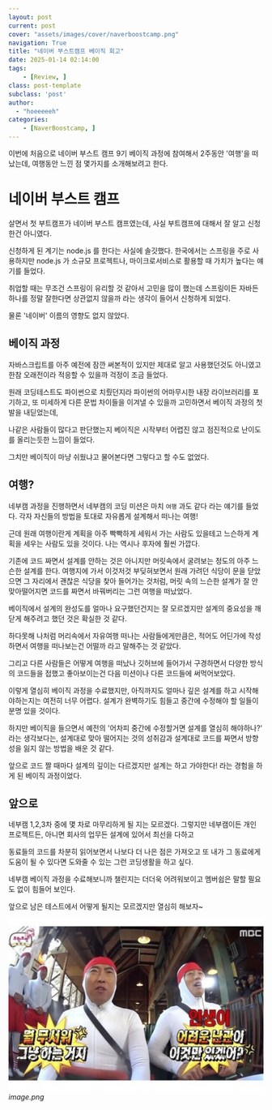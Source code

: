 ```yaml
---
layout: post
current: post
cover: "assets/images/cover/naverboostcamp.png"
navigation: True
title: "네이버 부스트캠프 베이직 회고"
date: 2025-01-14 02:14:00
tags:
    - [Review, ]
class: post-template
subclass: 'post'
author: 
  - "hoeeeeeh"
categories:
    - [NaverBoostcamp, ]
---
```


이번에 처음으로 네이버 부스트 캠프 9기 베이직 과정에 참여해서 2주동안 '여행'을 떠났는데, 여행동안 느낀 점 몇가지를 소개해보려고 한다.


# 네이버 부스트 캠프


살면서 첫 부트캠프가 네이버 부스트 캠프였는데, 사실 부트캠프에 대해서 잘 알고 신청한건 아니였다.


신청하게 된 계기는 node.js 를 한다는 사실에 솔깃했다. 한국에서는 스프링을 주로 사용하지만 node.js 가 소규모 프로젝트나, 마이크로서비스로 활용할 때 가치가 높다는 얘기를 들었다.


취업할 때는 무조건 스프링이 유리할 것 같아서 고민을 많이 했는데 스프링이든 자바든 하나를 정말 잘한다면 상관없지 않을까 라는 생각이 들어서 신청하게 되었다.


물론 '네이버' 이름의 영향도 없지 않았다.


## 베이직 과정


자바스크립트를 아주 예전에 잠깐 써본적이 있지만 제대로 알고 사용했던것도 아니였고 한참 오래전이라 적응할 수 있을까 걱정이 조금 들었다.


원래 코딩테스트도 파이썬으로 치뤘던지라 파이썬의 어마무시한 내장 라이브러리를 포기하고, 또 미세하게 다른 문법 차이들을 이겨낼 수 있을까 고민하면서 베이직 과정의 첫 발을 내딛었는데,


나같은 사람들이 많다고 판단했는지 베이직은 시작부터 어렵진 않고 점진적으로 난이도를 올리는듯한 느낌이 들었다.


그치만 베이직이 마냥 쉬웠냐고 물어본다면 그렇다고 할 수도 없었다.


## 여행?


네부캠 과정을 진행하면서 네부캠의 코딩 미션은 마치 `여행` 과도 같다 라는 얘기를 들었다. 각자 자신들의 방법을 토대로 자유롭게 설계해서 떠나는 여행!


근데 원래 여행이란게 계획을 아주 빡빡하게 세워서 가는 사람도 있을테고 느슨하게 계획을 세우는 사람도 있을 것이다. 나는 역시나 후자에 훨씬 가깝다.


기존에 코드 짜면서 설계를 안하는 것은 아니지만 머릿속에서 굴려보는 정도의 아주 느슨한 설계를 한다. 여행지에 가서 이것저것 부딪혀보면서 원래 가려던 식당이 문을 닫았으면 그 자리에서 괜찮은 식당을 찾아 들어가는 것처럼, 머릿 속의 느슨한 설계가 잘 안맞아떨어지면 코드를 짜면서 바꿔버리는 그런 여행을 떠났었다.


베이직에서 설계의 완성도를 얼마나 요구했던건지는 잘 모르겠지만 설계의 중요성을 깨닫게 해주려고 했던 것은 확실한 것 같다.


하다못해 나처럼 머리속에서 자유여행 떠나는 사람들에게만큼은, 적어도 어딘가에 작성하면서 여행을 떠나보는건 어떨까 라고 말해주는 것 같았다.


그리고 다른 사람들은 어떻게 여행을 떠났나 깃허브에 들어가서 구경하면서 다양한 방식의 코드들을 접했고 좋아보이는건 다음 미션이나 다른 코드들에 써먹어보았다.


이렇게 열심히 베이직 과정을 수료했지만, 아직까지도 얼마나 깊은 설계를 하고 시작해야하는지는 여전히 너무 어렵다. 설계가 완벽하기도 힘들고 중간에 수정해야 할 일들이 분명 있을 것이다.


하지만 베이직을 들으면서 예전의 '어차피 중간에 수정할거면 설계를 열심히 해야하나?' 라는 생각보다는, 설계대로 맞아 떨어지는 것의 성취감과 설계대로 코드를 짜면서 방향성을 잃지 않는 방법을 배운 것 같다.


앞으로 코드 짤 때마다 설계의 깊이는 다르겠지만 설계는 하고 가야한다! 라는 경험을 하게 된 베이직 과정이었다.


## 앞으로


네부캠 1,2,3차 중에 몇 차로 마무리하게 될 지는 모르겠다. 그렇지만 네부캠이든 개인 프로젝트든, 아니면 회사의 업무든 설계에 있어서 최선을 다하고


동료들의 코드를 차분히 읽어보면서 나보다 더 나은 점은 가져오고 또 내가 그 동료에게 도움이 될 수 있다면 도와줄 수 있는 그런 코딩생활을 하고 싶다.


네부캠 베이직 과정을 수료해보니까 챌린지는 더더욱 어려워보이고 멤버쉽은 말할 필요도 없이 힘들어 보인다.


앞으로 남은 테스트에서 어떻게 될지는 모르겠지만 열심히 해보자~


![0](/upload/2025-01-14-네이버_부스트캠프_베이직_회고.md/0.png)_image.png_


